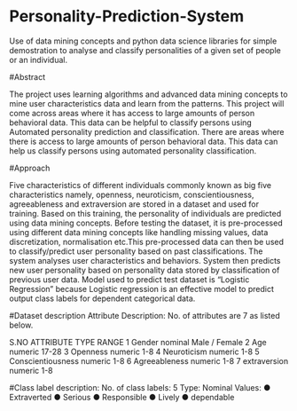 # Personality-Prediction-System

 Use of data mining concepts and python data science libraries for simple demostration to analyse and classify personalities of a given set of people or an individual.
 
 #Abstract 
 
The project uses learning algorithms and advanced data mining concepts to mine user characteristics data and learn from the patterns. This project will come across areas where it has access to large amounts of person behavioral data. This data can be helpful to classify persons using Automated personality prediction and classification. There are areas where there is access to large amounts of person behavioral data. This data can help us classify persons using automated personality classification.
 
 #Approach 
 
Five characteristics of different individuals commonly known as big five characteristics namely, openness, neuroticism, conscientiousness, agreeableness and extraversion are stored in a dataset and used for training. Based on this training, the personality of individuals are predicted using data mining concepts. Before testing the dataset, it is pre-processed using different data mining concepts like handling missing values, data discretization, normalisation etc.This pre-processed data can then be used to classify/predict user personality based on past classifications. The system analyses user characteristics and behaviors. System then predicts new user personality based on personality data stored by classification of previous user data.
Model used to predict test dataset is “Logistic Regression” because Logistic regression is an effective model to predict output class labels for dependent categorical data.

#Dataset description
Attribute Description: No. of attributes are 7 as listed below.

S.NO	ATTRIBUTE	TYPE	RANGE
1	Gender	nominal	Male / Female
2	Age	numeric	17-28
3	Openness	numeric	1-8
4	Neuroticism	numeric	1-8
5	Conscientiousness	numeric	1-8
6	Agreeableness	numeric	1-8
7	extraversion	numeric	1-8

#Class label description:
No. of class labels: 5
Type: Nominal
Values: ● Extraverted ● Serious ● Responsible ● Lively ● dependable
